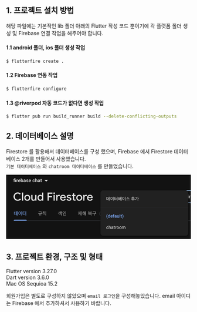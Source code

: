 ## 1. 프로젝트 설치 방법
해당 파일에는 기본적인 lib 폴더 아래의 Flutter 작성 코드 뿐이기에 각 플랫폼 폴더 생성 및 Firebase 연결 작업을 해주어야 합니다.

#### 1.1 android 폴더, ios 폴더 생성 작업
```bash
$ flutterfire create .
```

#### 1.2 Firebase 연동 작업
```bash
$ flutterfire configure
```

#### 1.3 @riverpod 자동 코드가 없다면 생성 작업
```bash
$ flutter pub run build_runner build --delete-conflicting-outputs
```

## 2. 데이터베이스 설명
Firestore 를 활용해서 데이터베이스를 구성 했으며, Firebase 에서 Firestore 데이터베이스 2개를 만들어서 사용했습니다.  
`기본 데이터베이스` 와 `chatroom 데이터베이스` 를 만들었습니다.

![캡처](/asset/firestore.png)  

## 3. 프로젝트 환경, 구조 및 형태
Flutter version 3.27.0  
Dart version 3.6.0  
Mac OS Sequioa 15.2  

회원가입은 별도로 구성하지 않았으며 `email 로그인`을 구성해놓았습니다. email 아이디는 Firebase 에서 추가하셔서 사용하기 바랍니다.